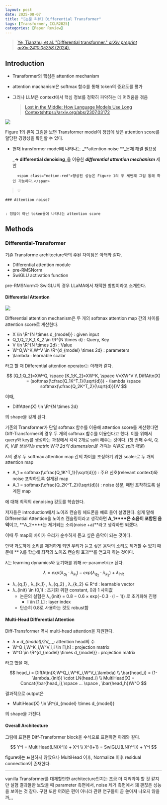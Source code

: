 ```yaml
---
layout: post
date: 2025-08-07
title: "[논문 리뷰] Differential Transformer"
tags: [Transformer, ICLR2025]
categories: [Paper Review]
---
```


> [Ye, Tianzhu, et al. "Differential transformer." ](https://arxiv.org/abs/2410.05258)[_arXiv preprint arXiv:2410.05258_](https://arxiv.org/abs/2410.05258)[ (2024).](https://arxiv.org/abs/2410.05258)



## Introduction

- Transformer의 핵심은 attention mechanism
- attention machanism은 softmax 함수를 통해 token의 중요도를 평가
- 그러나 LLM은 context에서 핵심 정보를 정확히 파악하는 데 어려움을 겪음

	> [Lost in the Middle: How Language Models Use Long Contextshttps://arxiv.org/abs/2307.03172](https://arxiv.org/abs/2307.03172)


![](https://prod-files-secure.s3.us-west-2.amazonaws.com/542b861c-36a8-4051-84e5-8804b6728dba/9083ea56-691a-4752-ae26-47f403431ac8/image.png?X-Amz-Algorithm=AWS4-HMAC-SHA256&X-Amz-Content-Sha256=UNSIGNED-PAYLOAD&X-Amz-Credential=ASIAZI2LB4663ZRYW4LX%2F20251012%2Fus-west-2%2Fs3%2Faws4_request&X-Amz-Date=20251012T021853Z&X-Amz-Expires=3600&X-Amz-Security-Token=IQoJb3JpZ2luX2VjEHYaCXVzLXdlc3QtMiJGMEQCIFfHA4gHJIid2oA2GvhGIdbVdF5ZHXHqLNy%2B374m7tQfAiBMB0LpA189uPuBUbJ3SOJ1%2BynzQ%2Bc6DDPo0qR%2FkOmb1ir%2FAwgfEAAaDDYzNzQyMzE4MzgwNSIM%2B%2Bu9ms524L9mTgl5KtwDD%2BGVLob9Nl0YB6xGTtd28UTJKNnKUnVPDLwPa2QXisjjs%2Fl4i26W2rPSj748wyEMttR28wnmH36r3epyv1WMcDUy%2FWjcnFV938HdJp0WCr1zwnyiRU2Z%2BfqnqZG1umX42hOjqiFLdogrFf%2BjSEOKoV%2FIBUInqykLSZel8J6vcNaxgli4rzC%2BFR65n%2FXqs5MfCmsPZR%2Bdw30Grki%2FpL4wKOkV%2BDyVSL8JBV%2FiD%2Bj3PNCtitFAhgUAhgYLFpIIJoCgUeImEOdKxRb3h1W%2BgKql96LGe%2BZkZLTE%2B8dbWt5HLiRAwSF7olQsjsmblQmf8dgBl5mJ3LR4udghSgehqqGFQY6x9Ikj%2B4zVDefjBgy3pnCYn08M4zkTTECE36QBE2M7OKDEhGPOhEJEUpVWLxgAClJR10t45Q6rae3%2B0sT33KkrsC3Y3chvHUA7ozNGJOWLZUa%2Fxx1rWKSGBNot2omgB1v58Yu3pBteEaPfUG5eGR0SpMrG9KhUd2x5ihlK15VXC0l23DET82pZqf3iW2gbfbXp%2BUiK91Ixlq5XB5TmDINAeuhA25tQkrEjsJgN1pO9cRjy%2Fgy5fOmyFBb6Ge5BxMuwQ94ACld9OLwocOmsEErrIqUe3w605tyP%2FDcw2qarxwY6pgHv%2FZphcGM6FGTNet5zj0G%2BRR%2FZ%2Fqll5VJfZpVTAZM1dOzXK8YOSulTifOLzRhrHVxFLiTSs9oJEpHIiPbSjLPPZNsW%2FxZ7b5r5rUj%2BqYUyjpCcILc8wBI3odzINqzQ6YwMjtK8pMl4qINagz4vCbPIOR8FpolHeJOzSX%2FN5k1QFWQOR2DmsfEAXZO3PE37JrggM1p%2FPXW9T9tA1zZ7t0vcNeqsdDM0&X-Amz-Signature=0816c9a09ba46d981776389118d54d1c60b41d841223240b952f3ddef1967f03&X-Amz-SignedHeaders=host&x-amz-checksum-mode=ENABLED&x-id=GetObject)


Figure 1의 왼쪽 그림을 보면 Transformer model이 정답에 낮은 attention score를 할당한 경향성을 확인할 수 있다.

- 현재 transformer model에 나타나는 _**attention noise **_문제 해결 필요성

	_**→ differential denoising**_을 이용한 _**differential attention mechanism**_ 제안


		<span class="notion-red">향상된 성능은 Figure 1의 두 세번째 그림 통해 확인 가능하다.</span>


> 💡 


	### Attention noise?


	: 정답이 아닌 token들에 나타나는 attention score



## Methods



### Differential-Transformer


기존 Transforme architecture와의 주된 차이점은 아래와 같다.

- Differential attention module
- pre-RMSNorm
- SwiGLU activation function

pre-RMSNorm과 SwiGLU의 경우 LLaMA에서 채택한 방법이라고 소개한다.



#### Differential Attention


![](https://prod-files-secure.s3.us-west-2.amazonaws.com/542b861c-36a8-4051-84e5-8804b6728dba/116d70b2-1963-4810-9167-f4c7d8a06e8f/image.png?X-Amz-Algorithm=AWS4-HMAC-SHA256&X-Amz-Content-Sha256=UNSIGNED-PAYLOAD&X-Amz-Credential=ASIAZI2LB4663ZRYW4LX%2F20251012%2Fus-west-2%2Fs3%2Faws4_request&X-Amz-Date=20251012T021853Z&X-Amz-Expires=3600&X-Amz-Security-Token=IQoJb3JpZ2luX2VjEHYaCXVzLXdlc3QtMiJGMEQCIFfHA4gHJIid2oA2GvhGIdbVdF5ZHXHqLNy%2B374m7tQfAiBMB0LpA189uPuBUbJ3SOJ1%2BynzQ%2Bc6DDPo0qR%2FkOmb1ir%2FAwgfEAAaDDYzNzQyMzE4MzgwNSIM%2B%2Bu9ms524L9mTgl5KtwDD%2BGVLob9Nl0YB6xGTtd28UTJKNnKUnVPDLwPa2QXisjjs%2Fl4i26W2rPSj748wyEMttR28wnmH36r3epyv1WMcDUy%2FWjcnFV938HdJp0WCr1zwnyiRU2Z%2BfqnqZG1umX42hOjqiFLdogrFf%2BjSEOKoV%2FIBUInqykLSZel8J6vcNaxgli4rzC%2BFR65n%2FXqs5MfCmsPZR%2Bdw30Grki%2FpL4wKOkV%2BDyVSL8JBV%2FiD%2Bj3PNCtitFAhgUAhgYLFpIIJoCgUeImEOdKxRb3h1W%2BgKql96LGe%2BZkZLTE%2B8dbWt5HLiRAwSF7olQsjsmblQmf8dgBl5mJ3LR4udghSgehqqGFQY6x9Ikj%2B4zVDefjBgy3pnCYn08M4zkTTECE36QBE2M7OKDEhGPOhEJEUpVWLxgAClJR10t45Q6rae3%2B0sT33KkrsC3Y3chvHUA7ozNGJOWLZUa%2Fxx1rWKSGBNot2omgB1v58Yu3pBteEaPfUG5eGR0SpMrG9KhUd2x5ihlK15VXC0l23DET82pZqf3iW2gbfbXp%2BUiK91Ixlq5XB5TmDINAeuhA25tQkrEjsJgN1pO9cRjy%2Fgy5fOmyFBb6Ge5BxMuwQ94ACld9OLwocOmsEErrIqUe3w605tyP%2FDcw2qarxwY6pgHv%2FZphcGM6FGTNet5zj0G%2BRR%2FZ%2Fqll5VJfZpVTAZM1dOzXK8YOSulTifOLzRhrHVxFLiTSs9oJEpHIiPbSjLPPZNsW%2FxZ7b5r5rUj%2BqYUyjpCcILc8wBI3odzINqzQ6YwMjtK8pMl4qINagz4vCbPIOR8FpolHeJOzSX%2FN5k1QFWQOR2DmsfEAXZO3PE37JrggM1p%2FPXW9T9tA1zZ7t0vcNeqsdDM0&X-Amz-Signature=95cab20379e6624ec6bd9b7099013d54a1b2c1b1bb06f503ac76210a0d089a55&X-Amz-SignedHeaders=host&x-amz-checksum-mode=ENABLED&x-id=GetObject)


Differential attention mechanism은 두 개의 softmax attention map 간의 차이를 attention score로 계산한다.

- X \in \R^{N \times d\_{model}} : given input
- Q\_1,Q\_2,K\_1,K\_2 \in \R^{N \times d} : Query, Key
- V \in \R^{N \times 2d} : Value
- W^Q,W^K,W^V \in \R^{d\_{model} \times 2d} : parameters
- \lambda : learnable scalar

라고 할 때 Differential attention operator는 아래와 같다.


$$
[Q_1;Q_2]=XW^Q, \space [K_1;K_2]=XW^K, \space V=XW^V \\
DiffAttn(X) = (softmax(\cfrac{Q_1K^T_1}{\sqrt{d}}) - \lambda \space softmax(\cfrac{Q_2K^T_2}{\sqrt{d}}))V
$$


이때,

- DiffAtten(X) \in \R^{N \times 2d}

의 shape을 갖게 된다.


기존의 Transformer가 단일 softmax 함수를 이용해 attention score를 계산했다면 Diff-Transformer의 경우 두 개의 softmax 함수를 이용한다고 했다. 이를 위해서 query와 key를 생성하는 과정에서 각각 2개로 split 해주는 것이다. <span class="notion-red">(첫 번째 수식, </span><span class="notion-red">_Q, K, V를 생성하는 matrix W가 2d의 dismension을 가지는 이유도 split 때문_</span><span class="notion-red">)</span>


 λ의 경우 두 softmax attention map 간의 차이를 조정하기 위한 scaler로 두 개의 attention map

- A\_1 = softmax(\cfrac{Q\_1K^T\_1}{\sqrt{d}}) : 주요 신호(relevant context)와 noise 포착하도록 설계된 map
- A\_1 = softmax(\cfrac{Q\_2K^T\_2}{\sqrt{d}}) : noise 성분, 패턴 포착하도록 설계된 map 

에 대해 최적의 denoising 강도를 학습한다.


저자들은 introduction에서 노이즈 캔슬링 헤드폰을 예로 들어 설명한다. 쉽게 말해 Differential Attention을 노이즈 캔슬링이라고 생각하면 **A\_1****은 소음이 포함된 음악**이고, **A\_2****는 제거되는 소리(noise +a)**라고 생각하면 되겠다. 


이때 두 map의 차이가 우리가 순수하게 듣고 싶은 음악이 되는 것이다. 


만약 과도하게 소리를 제거하게 되면 우리가 듣고 싶은 음악의 소리도 제거할 수 있기 때문에 ** λ를 학습해 최적의 노이즈 캔슬링 효과**를 얻고자 하는 것이다.


λ는 learning dynamics와 동기화를 위해 re-parametrize 된다.


$$
\lambda = exp(\lambda_{q_1} \cdot \lambda_{k_1}) - exp(\lambda_{q_2} \cdot \lambda_{k_2}) + \lambda_{init}
$$

- λ\_{q\_1} , λ\_{k\_1} , λ\_{q\_2} , λ\_{k\_2} ∈ R^d : learnable vector
- λ\_{init} \in (0,1) : 초기화 위한 constant, 0과 1 사이값
	- 논문의 실험은 λ\_{init} = 0.8 − 0.6 × exp(−0.3 · (l − 1)) 로 초기화해 진행
		- l \in [1,L] : layer index
	- 단순히 0.8로 사용하는 것도 robust함


#### **Multi-Head Differential Attention**


Diff-Transformer 역시 multi-head attention을 지원한다.

- _h = d\_{model}/2d__ _: attention head의 수
- W^Q\_i,W^K\_i,W^V\_i,i \in [1,h] : projection matrix
- W^O \in \R^{d\_{model} \times d\_{model}} : projection matrix

라고 했을 때,


$$
head_i = DiffAttn(X;W^Q_i,W^K_i,W^V_i,\lambda) \\
\bar{head_i} = (1-\lambda_{init}) \cdot LN(head_i) \\
MultiHead(X) = Concat(\bar{head_i},\space ... \space , \bar{head_h})W^O
$$


결과적으로 output은

- MultiHead(X) \in \R^{d\_{model} \times d\_{model}}

의 shape을 가진다.



#### Overall Architecture


그림에 표현된 Diff-Transformer block을 수식으로 표현하면 아래와 같다.


$$
Y^l = MultiHead(LN(X^l)) + X^l \\
X^{l+1} = SwiGLU(LN(Y^l)) + Y^l
$$


figure에는 표현하지 않았으나 MultiHead 이후, Normalize 이후 residual connection이 존재한다.


---


vanilla Transformer를 대체할만한 architecture인지는 조금 더 지켜봐야 할 것 같지만 실험 결과들만 보았을 때 parameter 측면에서, noise 제거 측면에서 꽤 괜찮은 성능을 보이는 것 같다. 구현 또한 어려운 편이 아니라 관련 연구들이 곧 쏟아져 나오지 않을까,,,

